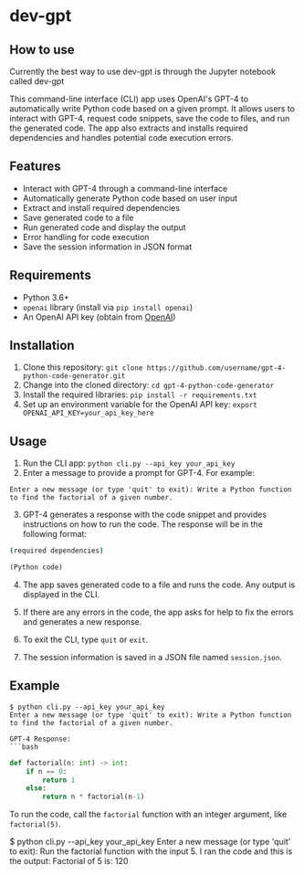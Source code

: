 # dev-gpt

## How to use
Currently the best way to use dev-gpt is through the Jupyter notebook called dev-gpt

This command-line interface (CLI) app uses OpenAI's GPT-4 to automatically write Python code based on a given prompt. It allows users to interact with GPT-4, request code snippets, save the code to files, and run the generated code. The app also extracts and installs required dependencies and handles potential code execution errors.

## Features

- Interact with GPT-4 through a command-line interface
- Automatically generate Python code based on user input
- Extract and install required dependencies
- Save generated code to a file
- Run generated code and display the output
- Error handling for code execution
- Save the session information in JSON format

## Requirements

- Python 3.6+
- `openai` library (install via `pip install openai`)
- An OpenAI API key (obtain from [OpenAI](https://beta.openai.com/signup/))

## Installation

1. Clone this repository: `git clone https://github.com/username/gpt-4-python-code-generator.git`
2. Change into the cloned directory: `cd gpt-4-python-code-generator`
3. Install the required libraries: `pip install -r requirements.txt`
4. Set up an environment variable for the OpenAI API key: `export OPENAI_API_KEY=your_api_key_here`

## Usage

1. Run the CLI app: `python cli.py --api_key your_api_key`
2. Enter a message to provide a prompt for GPT-4. For example:

```
Enter a new message (or type 'quit' to exit): Write a Python function to find the factorial of a given number.
```

3. GPT-4 generates a response with the code snippet and provides instructions on how to run the code. The response will be in the following format:

```bash
(required dependencies)
```

```python
(Python code)
```

4. The app saves generated code to a file and runs the code. Any output is displayed in the CLI.

5. If there are any errors in the code, the app asks for help to fix the errors and generates a new response.

6. To exit the CLI, type `quit` or `exit`.

7. The session information is saved in a JSON file named `session.json`.

## Example

```
$ python cli.py --api_key your_api_key
Enter a new message (or type 'quit' to exit): Write a Python function to find the factorial of a given number.

GPT-4 Response:
```bash
```

```python
def factorial(n: int) -> int:
    if n == 0:
        return 1
    else:
        return n * factorial(n-1)
```

To run the code, call the `factorial` function with an integer argument, like `factorial(5)`.

$ python cli.py --api_key your_api_key
Enter a new message (or type 'quit' to exit): Run the factorial function with the input 5.
I ran the code and this is the output:
Factorial of 5 is: 120
```
